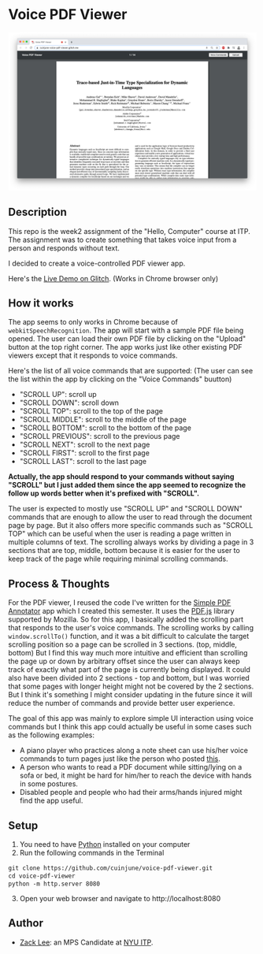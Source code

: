 # Voice PDF Viewer
<img src="screenshot.png" alt="screenshot" width="1000"/>

## Description

This repo is the week2 assignment of the "Hello, Computer" course at ITP.
The assignment was to create something that takes voice input from a person and responds without text.

I decided to create a voice-controlled PDF viewer app.

Here's the [Live Demo on Glitch](https://cuinjune-voice-pdf-viewer.glitch.me/). (Works in Chrome browser only)

## How it works

The app seems to only works in Chrome because of `webkitSpeechRecognition`. The app will start with a sample PDF file being opened. The user can load their own PDF file by clicking on the "Upload" button at the top right corner.
The app works just like other existing PDF viewers except that it responds to voice commands.

Here's the list of all voice commands that are supported: (The user can see the list within the app by clicking on the "Voice Commands" buutton) 
- "SCROLL UP": scroll up
- "SCROLL DOWN": scroll down
- "SCROLL TOP": scroll to the top of the page
- "SCROLL MIDDLE": scroll to the middle of the page
- "SCROLL BOTTOM": scroll to the bottom of the page
- "SCROLL PREVIOUS": scroll to the previous page
- "SCROLL NEXT": scroll to the next page
- "SCROLL FIRST": scroll to the first page
- "SCROLL LAST": scroll to the last page

**Actually, the app should respond to your commands without saying "SCROLL" but I just added them since the app seemed to recognize the follow up words better when it's prefixed with "SCROLL".**

The user is expected to mostly use "SCROLL UP" and "SCROLL DOWN" commands that are enough to allow the user to read through the document page by page. But it also offers more specific commands such as "SCROLL TOP" which can be useful when the user is reading a page written in multiple columns of text.
The scrolling always works by dividing a page in 3 sections that are top, middle, bottom because it is easier for the user to keep track of the page while requiring minimal scrolling commands.

## Process & Thoughts

For the PDF viewer, I reused the code I've written for the [Simple PDF Annotator](https://github.com/cuinjune/simple-pdf-annotator) app which I created this semester. 
It uses the [PDF.js](https://github.com/mozilla/pdf.js/) library supported by Mozilla. So for this app, I basically added the scrolling part that responds to the user's voice commands.
The scrolling works by calling `window.scrollTo()` function, and it was a bit difficult to calculate the target scrolling position so a page can be scrolled in 3 sections. (top, middle, bottom)
But I find this way much more intuitive and efficient than scrolling the page up or down by arbitrary offset since the user can always keep track of exactly what part of the page is currently being displayed.
It could also have been divided into 2 sections - top and bottom, but I was worried that some pages with longer height might not be covered by the 2 sections. 
But I think it's something I might consider updating in the future since it will reduce the number of commands and provide better user experience.

The goal of this app was mainly to explore simple UI interaction using voice commands but I think this app could actually be useful in some cases such as the following examples:

- A piano player who practices along a note sheet can use his/her voice commands to turn pages just like the person who posted [this](https://www.tenforums.com/software-apps/96323-pdf-viewer-voice-control.html).
- A person who wants to read a PDF document while sitting/lying on a sofa or bed, it might be hard for him/her to reach the device with hands in some postures.
- Disabled people and people who had their arms/hands injured might find the app useful.

## Setup

1. You need to have [Python](https://realpython.com/installing-python/) installed on your computer
2. Run the following commands in the Terminal
```
git clone https://github.com/cuinjune/voice-pdf-viewer.git
cd voice-pdf-viewer
python -m http.server 8080
```
3. Open your web browser and navigate to http://localhost:8080

## Author
* [Zack Lee](https://www.cuinjune.com/about): an MPS Candidate at [NYU ITP](https://itp.nyu.edu).
